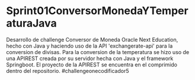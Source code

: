 # Sprint01ConversorMonedaYTemperaturaJava
Desarrollo de challenge Conversor de Moneda Oracle Next Education, hecho con Java y haciendo uso de la API 'exchangerate-api' para la conversion de divisas. Para la conversion de la temperatura se hizo uso de una APIREST creada por su servidor hecha con Java y el framework Springboot.
El proyecto de la APIREST se encuentra en el comprimido dentro del repositorio.
#challengeonecodificador5
